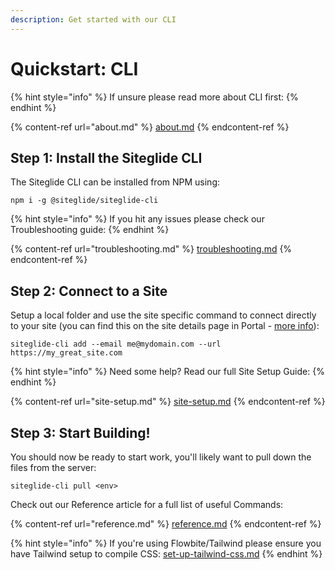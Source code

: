 ```yaml
---
description: Get started with our CLI
---
```


# Quickstart: CLI

{% hint style="info" %}
If unsure please read more about CLI first:
{% endhint %}

{% content-ref url="about.md" %}
[about.md](about.md)
{% endcontent-ref %}

## Step 1: Install the Siteglide CLI

The Siteglide CLI can be installed from NPM using:

```
npm i -g @siteglide/siteglide-cli
```

{% hint style="info" %}
If you hit any issues please check our Troubleshooting guide:
{% endhint %}

{% content-ref url="troubleshooting.md" %}
[troubleshooting.md](troubleshooting.md)
{% endcontent-ref %}

## Step 2: Connect to a Site

Setup a local folder and use the site specific command to connect directly to your site (you can find this on the site details page in Portal - [more info](https://docs.siteglide.com/en/developer-tools/cli/site-setup#step-5-copy-the-env-command-with-pre-filled-variables)):

```
siteglide-cli add --email me@mydomain.com --url https://my_great_site.com
```

{% hint style="info" %}
Need some help? Read our full Site Setup Guide:
{% endhint %}

{% content-ref url="site-setup.md" %}
[site-setup.md](site-setup.md)
{% endcontent-ref %}

## Step 3: Start Building!

You should now be ready to start work, you'll likely want to pull down the files from the server:

```
siteglide-cli pull <env>
```

Check out our Reference article for a full list of useful Commands:

{% content-ref url="reference.md" %}
[reference.md](reference.md)
{% endcontent-ref %}

{% hint style="info" %}
If you're using Flowbite/Tailwind please ensure you have Tailwind setup to compile CSS: [set-up-tailwind-css.md](../../studio-and-sitebuilder/setup-sitebuilder/site-setup/set-up-tailwind-css.md "mention")
{% endhint %}
